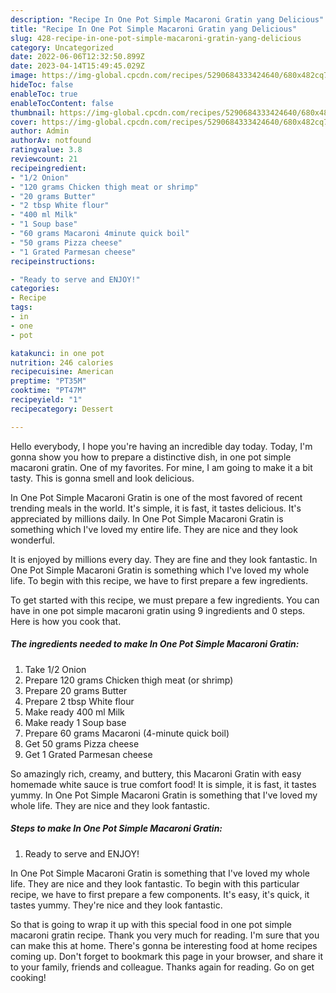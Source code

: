 ```yaml
---
description: "Recipe In One Pot Simple Macaroni Gratin yang Delicious"
title: "Recipe In One Pot Simple Macaroni Gratin yang Delicious"
slug: 428-recipe-in-one-pot-simple-macaroni-gratin-yang-delicious
category: Uncategorized
date: 2022-06-06T12:32:50.899Z
date: 2023-04-14T15:49:45.029Z
image: https://img-global.cpcdn.com/recipes/5290684333424640/680x482cq70/in-one-pot-simple-macaroni-gratin-recipe-main-photo.jpg
hideToc: false
enableToc: true
enableTocContent: false
thumbnail: https://img-global.cpcdn.com/recipes/5290684333424640/680x482cq70/in-one-pot-simple-macaroni-gratin-recipe-main-photo.jpg
cover: https://img-global.cpcdn.com/recipes/5290684333424640/680x482cq70/in-one-pot-simple-macaroni-gratin-recipe-main-photo.jpg
author: Admin
authorAv: notfound
ratingvalue: 3.8
reviewcount: 21
recipeingredient:
- "1/2 Onion"
- "120 grams Chicken thigh meat or shrimp"
- "20 grams Butter"
- "2 tbsp White flour"
- "400 ml Milk"
- "1 Soup base"
- "60 grams Macaroni 4minute quick boil"
- "50 grams Pizza cheese"
- "1 Grated Parmesan cheese"
recipeinstructions:

- "Ready to serve and ENJOY!"
categories:
- Recipe
tags:
- in
- one
- pot

katakunci: in one pot 
nutrition: 246 calories
recipecuisine: American
preptime: "PT35M"
cooktime: "PT47M"
recipeyield: "1"
recipecategory: Dessert

---
```



Hello everybody, I hope you're having an incredible day today. Today, I'm gonna show you how to prepare a distinctive dish, in one pot simple macaroni gratin. One of my favorites. For mine, I am going to make it a bit tasty. This is gonna smell and look delicious.

In One Pot Simple Macaroni Gratin is one of the most favored of recent trending meals in the world. It's simple, it is fast, it tastes delicious. It's appreciated by millions daily. In One Pot Simple Macaroni Gratin is something which I've loved my entire life. They are nice and they look wonderful.

It is enjoyed by millions every day. They are fine and they look fantastic. In One Pot Simple Macaroni Gratin is something which I&#39;ve loved my whole life. To begin with this recipe, we have to first prepare a few ingredients.


To get started with this recipe, we must prepare a few ingredients. You can have in one pot simple macaroni gratin using 9 ingredients and 0 steps. Here is how you cook that.

<!--inarticleads1-->

##### The ingredients needed to make In One Pot Simple Macaroni Gratin:

1. Take 1/2 Onion
1. Prepare 120 grams Chicken thigh meat (or shrimp)
1. Prepare 20 grams Butter
1. Prepare 2 tbsp White flour
1. Make ready 400 ml Milk
1. Make ready 1 Soup base
1. Prepare 60 grams Macaroni (4-minute quick boil)
1. Get 50 grams Pizza cheese
1. Get 1 Grated Parmesan cheese


So amazingly rich, creamy, and buttery, this Macaroni Gratin with easy homemade white sauce is true comfort food! It is simple, it is fast, it tastes yummy. In One Pot Simple Macaroni Gratin is something that I&#39;ve loved my whole life. They are nice and they look fantastic. 

<!--inarticleads2-->

##### Steps to make In One Pot Simple Macaroni Gratin:


1. Ready to serve and ENJOY!

In One Pot Simple Macaroni Gratin is something that I&#39;ve loved my whole life. They are nice and they look fantastic. To begin with this particular recipe, we have to first prepare a few components. It&#39;s easy, it&#39;s quick, it tastes yummy. They&#39;re nice and they look fantastic. 

So that is going to wrap it up with this special food in one pot simple macaroni gratin recipe. Thank you very much for reading. I'm sure that you can make this at home. There's gonna be interesting food at home recipes coming up. Don't forget to bookmark this page in your browser, and share it to your family, friends and colleague. Thanks again for reading. Go on get cooking!
